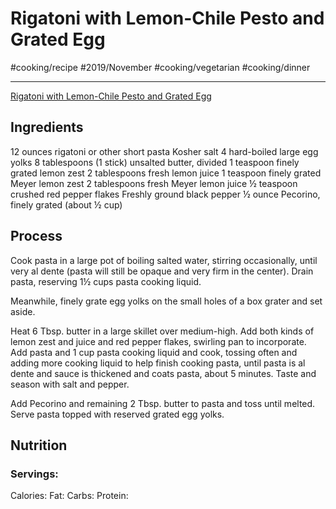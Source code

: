 # Rigatoni with Lemon-Chile Pesto and Grated Egg
#cooking/recipe #2019/November #cooking/vegetarian #cooking/dinner
- - - -
[Rigatoni with Lemon-Chile Pesto and Grated Egg](https://www.bonappetit.com/recipe/rigatoni-lemon-chile-pesto-grated-egg)

## Ingredients
12 ounces rigatoni or other short pasta
Kosher salt
4 hard-boiled large egg yolks
8 tablespoons (1 stick) unsalted butter, divided
1 teaspoon finely grated lemon zest
2 tablespoons fresh lemon juice
1 teaspoon finely grated Meyer lemon zest
2 tablespoons fresh Meyer lemon juice
½ teaspoon crushed red pepper flakes
Freshly ground black pepper
½ ounce Pecorino, finely grated (about ½ cup)

## Process
Cook pasta in a large pot of boiling salted water, stirring occasionally, until very al dente (pasta will still be opaque and very firm in the center). Drain pasta, reserving 1½ cups pasta cooking liquid.

Meanwhile, finely grate egg yolks on the small holes of a box grater and set aside.

Heat 6 Tbsp. butter in a large skillet over medium-high. Add both kinds of lemon zest and juice and red pepper flakes, swirling pan to incorporate. Add pasta and 1 cup pasta cooking liquid and cook, tossing often and adding more cooking liquid to help finish cooking pasta, until pasta is al dente and sauce is thickened and coats pasta, about 5 minutes. Taste and season with salt and pepper.

Add Pecorino and remaining 2 Tbsp. butter to pasta and toss until melted. Serve pasta topped with reserved grated egg yolks.

## Nutrition
### Servings:
Calories: 
Fat: 
Carbs: 
Protein: 